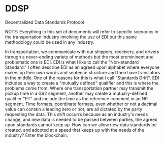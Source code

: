 # DDSP
Decentralized Data Standards Protocol

NOTE: Everything in this set of documents will refer to specific scenarios in the transportation industry involving the use of EDI but this same methodology could be used in any industry.

In transportation, we communicate with our shippers, receivers, and drivers through a never-ending variety of methods but the most promininent and problematic one is EDI. EDI is what I like to call the "Non-standard Standard." I often describe EDI as an agreed upon alphabet where everyone makes up their own words and sentence structure and then have translators in the middle. One of the reasons for this is what I call "Standards Drift". EDI includes a way to create a "mutually defined" qualifier and this is where the problems come from. Where one transportation partner may transmit the pickup time in a G62 segment, another may create a mutually-defined qualifier "PT" and include the time as the reference comment in an N9 segment. Time formats, coordinate formats, even whether or not a decimal value can contain a leading zero or not, are all dictated by the party requesting the data. This drift occurrs because as an industry's needs change, and new data is needed to be passed between parties, the agreed upon standards cannot keep up. How can we allow new data standards be created, and adopted at a speed that keeps up with the needs of the industry? Enter the blockchain.

